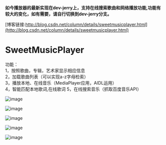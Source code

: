 **如今播放器的最新实现在dev-jerry上，支持在线搜索歌曲和网络播放功能,功能有较大的变化，如有需要，请自行切换到dev-jerry分支。**

[博客链接:http://blog.csdn.net/column/details/sweetmusicplayer.html](http://blog.csdn.net/column/details/sweetmusicplayer.html)

# SweetMusicPlayer
功能：  
1，按照歌曲，专辑，艺术家显示相应信息  
2，加载歌曲列表（可以实现a-z字母检索）  
3，播放本地、在线音乐（MediaPlayer应用，AIDL运用）  
4，智能匹配本地歌词,在线歌词 
5，在线搜索音乐（抓取百度音乐API）


 ![image](https://github.com/huweigoodboy/SweetMusicPlayer/blob/master/screenshots/device-2015-06-19-145535.png)
 
 
 ![image](https://github.com/huweigoodboy/SweetMusicPlayer/blob/master/screenshots/device-2015-06-19-145716.png)
  
  
 ![image](https://github.com/huweigoodboy/SweetMusicPlayer/blob/master/screenshots/device-2015-06-19-145729.png)
    
    
 ![image](https://github.com/huweigoodboy/SweetMusicPlayer/blob/master/screenshots/device-2015-06-19-145744.png)
 
 
![image](https://github.com/huweigoodboy/SweetMusicPlayer/blob/master/screenshots/device-2015-06-19-145757.png)
      
      
